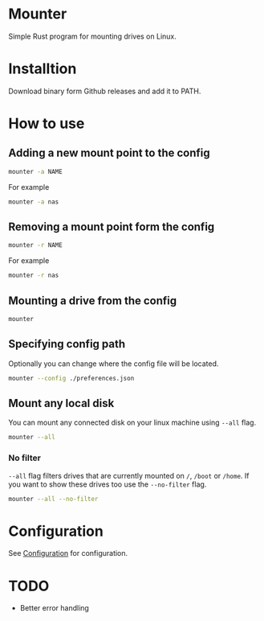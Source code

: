 # Mounter

Simple Rust program for mounting drives on Linux.

# Installtion

Download binary form Github releases and add it to PATH.

# How to use

## Adding a new mount point to the config

```bash
mounter -a NAME
```

For example

```bash
mounter -a nas
```

## Removing a mount point form the config

```bash
mounter -r NAME
```

For example

```bash
mounter -r nas
```

## Mounting a drive from the config

```bash
mounter
```

## Specifying config path

Optionally you can change where the config file will be located.

```bash
mounter --config ./preferences.json
```

## Mount any local disk

You can mount any connected disk on your linux machine using `--all` flag.

```bash
mounter --all
```

### No filter

`--all` flag filters drives that are currently mounted on `/`, `/boot` or `/home`. If you want to show these drives too use the `--no-filter` flag.

```bash
mounter --all --no-filter
```

# Configuration

See [Configuration](./CONFIGURATION.md) for configuration.

# TODO

- Better error handling
